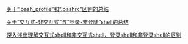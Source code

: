 [关于“.bash_profile”和“.bashrc”区别的总结](https://blog.csdn.net/sch0120/article/details/70256318)

[关于“交互式-非交互式”与“登录-非登陆”shell的总结](https://blog.csdn.net/sch0120/article/details/70226903)

[深入浅出理解交互式shell和非交互式shell、登录shell和非登录shell的区别](https://blog.csdn.net/gui951753/article/details/79154496)

